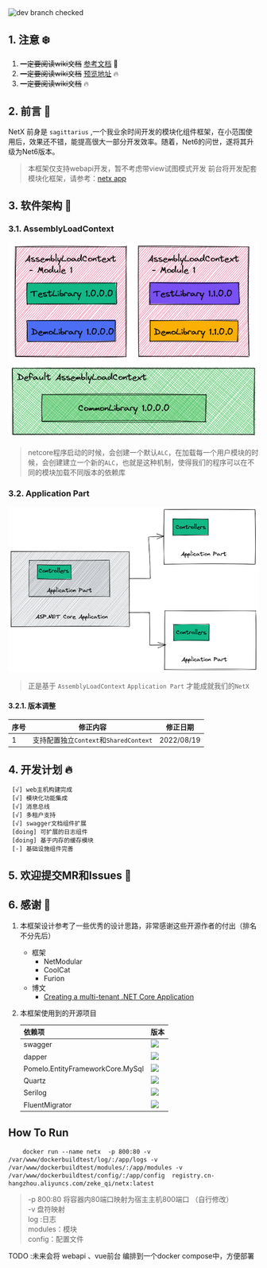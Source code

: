 ##
![dev branch checked](https://github.com/zeke202207/NetX/workflows/netx/badge.svg?branch=dev)

##  1. <a name=':snowflake:'></a>注意 :snowflake:
1. ~~一定要阅读wiki文档~~ [参考文档](http://doc.netx.net.cn) 🤣
2. ~~一定要阅读wiki文档~~ [预览地址](http://www.netx.net.cn) :fire:
3. ~~一定要阅读wiki文档~~ :fire: 

##  2. <a name=':book:'></a>前言 :book:

<!-- https://www.webfx.com/tools/emoji-cheat-sheet/ -->

NetX 前身是 ``` sagittarius ``` ,一个我业余时间开发的模块化组件框架，在小范围使用后，效果还不错，能提高很大一部分开发效率。随着，Net6的问世，遂将其升级为Net6版本。

> 本框架仅支持webapi开发，暂不考虑带view试图模式开发
> 前台将开发配套模块化框架，请参考：[netx app](https://github.com/zeke202207/netx-app)

##  3. <a name=':rose:'></a>软件架构 :rose:

###  3.1. <a name='AssemblyLoadContext'></a>AssemblyLoadContext

![assemblyloadcontext](./doc/images/netx-arch.png#pic_center)

> netcore程序启动的时候，会创建一个默认```ALC```，在加载每一个用户模块的时候，会创建建立一个新的```ALC```，也就是这种机制，使得我们的程序可以在不同的模块加载不同版本的依赖库

###  3.2. <a name='ApplicationPart'></a>Application Part

![applicationpart](./doc/images/netx-apppart-arch.png#pic_center)

> 正是基于 ```AssemblyLoadContext``` ```Application Part``` 才能成就我们的```NetX```

####  3.2.1. <a name=''></a>**版本调整**


|序号|修正内容                                          | 修正日期  |
|--- | ---                                             | ---      |
|1   |支持配置独立```Context```和```SharedContext```    |2022/08/19|


##  4. <a name=':fire:'></a>开发计划 :fire:

     [√] web主机构建完成
     [√] 模块化功能集成 
     [√] 消息总线
     [√] 多租户支持
     [√] swagger文档组件扩展
     [doing] 可扩展的日志组件
     [doing] 基于内存的缓存模块
     [-] 基础设施组件完善
     

##  5. <a name='MRIssues:pray:'></a>欢迎提交MR和Issues :pray:


##  6. <a name=':pray:'></a>感谢 :pray:

1. 本框架设计参考了一些优秀的设计思路，非常感谢这些开源作者的付出（排名不分先后）

     * 框架
          - NetModular
          - CoolCat
          - Furion
     * 博文
          - [Creating a multi-tenant .NET Core Application](https://michael-mckenna.com/multi-tenant-asp-dot-net-core-application-tenant-resolution)

2. 本框架使用到的开源项目

     <!-- 图标生成工具 :https://shields.io/category/version -->
     
     | 依赖项  |  版本|
     |  ----  | ---- |     
     | swagger | <img src="https://img.shields.io/badge/swagger-6.4.0-blue"/>  |
     | dapper | <img src="https://img.shields.io/badge/dapper-2.0.123-blue"/>  |
     |Pomelo.EntityFrameworkCore.MySql|<img src="https://img.shields.io/badge/Pomelo.EntityFrameworkCore.MySql-7.0-blue"/>|
     |Quartz|<img src="https://img.shields.io/badge/Quartz-3.5.0-blue"/>|
     |Serilog|<img src="https://img.shields.io/badge/Serilog-2.12.0-blue"/>|
     |FluentMigrator|<img src="https://img.shields.io/badge/FluentMigrator-3.3.2-blue"/>


             
## How To Run

```
    docker run --name netx  -p 800:80 -v /var/www/dockerbuildtest/log/:/app/logs -v /var/www/dockerbuildtest/modules/:/app/modules -v /var/www/dockerbuildtest/config/:/app/config  registry.cn-hangzhou.aliyuncs.com/zeke_qi/netx:latest

```
> -p 800:80  将容器内80端口映射为宿主主机800端口 （自行修改） <br/>
-v 盘符映射<br/>
log :日志<br/>
modules：模块<br/>
config：配置文件<br/>

TODO :未来会将 webapi 、vue前台 编排到一个docker compose中，方便部署
